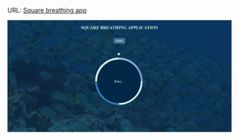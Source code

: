URL:  <a href="https://aneta-laurent.yj.fr/fish.html" class="text-center" target="_blank"
                >Square breathing app</a>

<img src="/img/Screenshot.png" alt="breath app"> 

